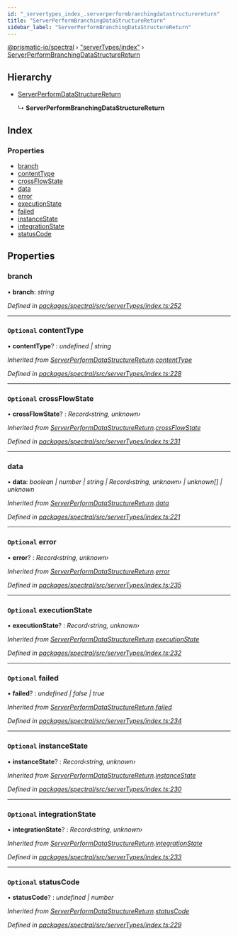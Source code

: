 ```yaml
---
id: "_servertypes_index_.serverperformbranchingdatastructurereturn"
title: "ServerPerformBranchingDataStructureReturn"
sidebar_label: "ServerPerformBranchingDataStructureReturn"
---
```


[@prismatic-io/spectral](../index.md) › ["serverTypes/index"](../modules/_servertypes_index_.md) › [ServerPerformBranchingDataStructureReturn](_servertypes_index_.serverperformbranchingdatastructurereturn.md)

## Hierarchy

* [ServerPerformDataStructureReturn](_servertypes_index_.serverperformdatastructurereturn.md)

  ↳ **ServerPerformBranchingDataStructureReturn**

## Index

### Properties

* [branch](_servertypes_index_.serverperformbranchingdatastructurereturn.md#branch)
* [contentType](_servertypes_index_.serverperformbranchingdatastructurereturn.md#optional-contenttype)
* [crossFlowState](_servertypes_index_.serverperformbranchingdatastructurereturn.md#optional-crossflowstate)
* [data](_servertypes_index_.serverperformbranchingdatastructurereturn.md#data)
* [error](_servertypes_index_.serverperformbranchingdatastructurereturn.md#optional-error)
* [executionState](_servertypes_index_.serverperformbranchingdatastructurereturn.md#optional-executionstate)
* [failed](_servertypes_index_.serverperformbranchingdatastructurereturn.md#optional-failed)
* [instanceState](_servertypes_index_.serverperformbranchingdatastructurereturn.md#optional-instancestate)
* [integrationState](_servertypes_index_.serverperformbranchingdatastructurereturn.md#optional-integrationstate)
* [statusCode](_servertypes_index_.serverperformbranchingdatastructurereturn.md#optional-statuscode)

## Properties

###  branch

• **branch**: *string*

*Defined in [packages/spectral/src/serverTypes/index.ts:252](https://github.com/prismatic-io/spectral/blob/v8.1.0/packages/spectral/src/serverTypes/index.ts#L252)*

___

### `Optional` contentType

• **contentType**? : *undefined | string*

*Inherited from [ServerPerformDataStructureReturn](_servertypes_index_.serverperformdatastructurereturn.md).[contentType](_servertypes_index_.serverperformdatastructurereturn.md#optional-contenttype)*

*Defined in [packages/spectral/src/serverTypes/index.ts:228](https://github.com/prismatic-io/spectral/blob/v8.1.0/packages/spectral/src/serverTypes/index.ts#L228)*

___

### `Optional` crossFlowState

• **crossFlowState**? : *Record‹string, unknown›*

*Inherited from [ServerPerformDataStructureReturn](_servertypes_index_.serverperformdatastructurereturn.md).[crossFlowState](_servertypes_index_.serverperformdatastructurereturn.md#optional-crossflowstate)*

*Defined in [packages/spectral/src/serverTypes/index.ts:231](https://github.com/prismatic-io/spectral/blob/v8.1.0/packages/spectral/src/serverTypes/index.ts#L231)*

___

###  data

• **data**: *boolean | number | string | Record‹string, unknown› | unknown[] | unknown*

*Inherited from [ServerPerformDataStructureReturn](_servertypes_index_.serverperformdatastructurereturn.md).[data](_servertypes_index_.serverperformdatastructurereturn.md#data)*

*Defined in [packages/spectral/src/serverTypes/index.ts:221](https://github.com/prismatic-io/spectral/blob/v8.1.0/packages/spectral/src/serverTypes/index.ts#L221)*

___

### `Optional` error

• **error**? : *Record‹string, unknown›*

*Inherited from [ServerPerformDataStructureReturn](_servertypes_index_.serverperformdatastructurereturn.md).[error](_servertypes_index_.serverperformdatastructurereturn.md#optional-error)*

*Defined in [packages/spectral/src/serverTypes/index.ts:235](https://github.com/prismatic-io/spectral/blob/v8.1.0/packages/spectral/src/serverTypes/index.ts#L235)*

___

### `Optional` executionState

• **executionState**? : *Record‹string, unknown›*

*Inherited from [ServerPerformDataStructureReturn](_servertypes_index_.serverperformdatastructurereturn.md).[executionState](_servertypes_index_.serverperformdatastructurereturn.md#optional-executionstate)*

*Defined in [packages/spectral/src/serverTypes/index.ts:232](https://github.com/prismatic-io/spectral/blob/v8.1.0/packages/spectral/src/serverTypes/index.ts#L232)*

___

### `Optional` failed

• **failed**? : *undefined | false | true*

*Inherited from [ServerPerformDataStructureReturn](_servertypes_index_.serverperformdatastructurereturn.md).[failed](_servertypes_index_.serverperformdatastructurereturn.md#optional-failed)*

*Defined in [packages/spectral/src/serverTypes/index.ts:234](https://github.com/prismatic-io/spectral/blob/v8.1.0/packages/spectral/src/serverTypes/index.ts#L234)*

___

### `Optional` instanceState

• **instanceState**? : *Record‹string, unknown›*

*Inherited from [ServerPerformDataStructureReturn](_servertypes_index_.serverperformdatastructurereturn.md).[instanceState](_servertypes_index_.serverperformdatastructurereturn.md#optional-instancestate)*

*Defined in [packages/spectral/src/serverTypes/index.ts:230](https://github.com/prismatic-io/spectral/blob/v8.1.0/packages/spectral/src/serverTypes/index.ts#L230)*

___

### `Optional` integrationState

• **integrationState**? : *Record‹string, unknown›*

*Inherited from [ServerPerformDataStructureReturn](_servertypes_index_.serverperformdatastructurereturn.md).[integrationState](_servertypes_index_.serverperformdatastructurereturn.md#optional-integrationstate)*

*Defined in [packages/spectral/src/serverTypes/index.ts:233](https://github.com/prismatic-io/spectral/blob/v8.1.0/packages/spectral/src/serverTypes/index.ts#L233)*

___

### `Optional` statusCode

• **statusCode**? : *undefined | number*

*Inherited from [ServerPerformDataStructureReturn](_servertypes_index_.serverperformdatastructurereturn.md).[statusCode](_servertypes_index_.serverperformdatastructurereturn.md#optional-statuscode)*

*Defined in [packages/spectral/src/serverTypes/index.ts:229](https://github.com/prismatic-io/spectral/blob/v8.1.0/packages/spectral/src/serverTypes/index.ts#L229)*
